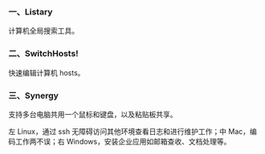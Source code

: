 ### 一、Listary

计算机全局搜索工具。


### 二、SwitchHosts!

快速编辑计算机 hosts。


### 三、Synergy

支持多台电脑共用一个鼠标和键盘，以及粘贴板共享。

左 Linux，通过 ssh 无障碍访问其他环境查看日志和进行维护工作；中 Mac，编码工作两不误；右 Windows，安装企业应用如邮箱查收、文档处理等。

